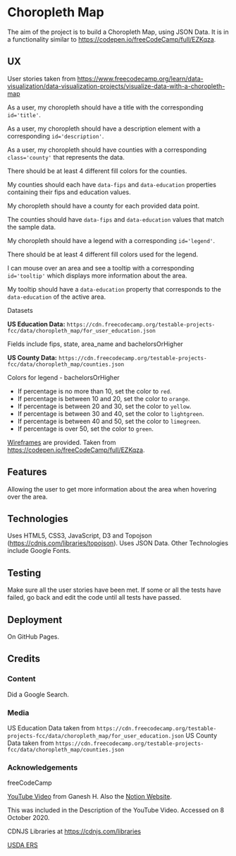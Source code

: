# Choropleth Map

The aim of the project is to build a Choropleth Map, using JSON Data.  It is in a functionality
similar to https://codepen.io/freeCodeCamp/full/EZKqza.

## UX

User stories taken from https://www.freecodecamp.org/learn/data-visualization/data-visualization-projects/visualize-data-with-a-choropleth-map

As a user, my choropleth should have a title with the corresponding `id='title'`.

As a user, my choropleth should have a description element with a corresponding `id='description'`.

As a user, my choropleth should have counties with a corresponding `class='county'` that
represents the data.

There should be at least 4 different fill colors for the counties.

My counties should each have `data-fips` and `data-education` properties containing their fips
and education values.

My choropleth should have a county for each provided data point.

The counties should have `data-fips` and `data-education` values that match the sample data.

My choropleth should have a legend with a corresponding `id='legend'`.

There should be at least 4 different fill colors used for the legend.

I can mouse over an area and see a tooltip with a corresponding `id='tooltip'` which displays
more information about the area.

My tooltip should have a `data-education` property that corresponds to the `data-education` of
the active area.

Datasets

**US Education Data:** `https://cdn.freecodecamp.org/testable-projects-fcc/data/choropleth_map/for_user_education.json`

Fields include fips, state, area_name and bachelorsOrHigher

**US County Data:** `https://cdn.freecodecamp.org/testable-projects-fcc/data/choropleth_map/counties.json`

Colors for legend - bachelorsOrHigher 

* If percentage is no more than 10, set the color to `red`.
* If percentage is between 10 and 20, set the color to `orange`.
* If percentage is between 20 and 30, set the color to `yellow`.
* If percentage is between 30 and 40, set the color to `lightgreen`.
* If percentage is between 40 and 50, set the color to `limegreen`.
* If percentage is over 50, set the color to `green`.

[Wireframes](wireframes/wireframe-choropleth-map.png) are provided.  Taken from
https://codepen.io/freeCodeCamp/full/EZKqza.

## Features

Allowing the user to get more information about the area when hovering over the area.

## Technologies

Uses HTML5, CSS3, JavaScript, D3 and Topojson (https://cdnjs.com/libraries/topojson).  Uses JSON Data.
Other Technologies include Google Fonts.

## Testing

Make sure all the user stories have been met.  If some or all the tests have failed, go back and edit the
code until all tests have passed.

## Deployment

On GitHub Pages.

## Credits

### Content

Did a Google Search.

### Media

US Education Data taken from `https://cdn.freecodecamp.org/testable-projects-fcc/data/choropleth_map/for_user_education.json`
US County Data taken from `https://cdn.freecodecamp.org/testable-projects-fcc/data/choropleth_map/counties.json`

### Acknowledgements

freeCodeCamp

[YouTube Video](https://www.youtube.com/watch?v=ha1toFtBfF8) from Ganesh H.  Also the [Notion Website](https://www.notion.so/Visualize-Data-with-a-Choropleth-Map-9d91d46e78d4406abc6a0d36f9e089dc).

This was included in the Description of the YouTube Video.  Accessed on 8 October 2020.

CDNJS Libraries at https://cdnjs.com/libraries

[USDA ERS](https://www.ers.usda.gov/data-products/county-level-data-sets/download-data.aspx)